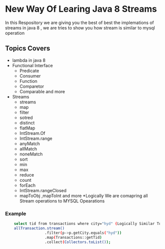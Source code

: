 # New Way Of Learing Java 8 Streams
In this Respository we are giving you the best of best the implemations of streams in java 8 , we are tries to show you how stream is similar to mysql operation 
## Topics Covers
  * lambda in java 8
  * Functional Interface
     * Predicate
     * Consumer
     * Function 
     * Comparetor
     * Comparable and more 
  * Streams
     * streams
     * map
     * filter
     * sotred
     * distinct
     * flatMap
     * IntStream.Of
     * IntStream.range
     * anyMatch
     * allMatch
     * noneMatch
     * sort
     * min
     * max
     * reduce
     * count
     * forEach
     * IntStream.rangeClosed
     * mapToObj ,mapToInt and more
  *Logically We are comapring all Stream operations to MYSQL Opearations
  ### Example
  ```bash
      select tid from transactions where city="hyd" (Logically Similar To) 
      allTransaction.stream()
                    .filter(p->p.getCity.equals("hyd"))
                    .map(Transactions::getTid)
                    .collect(Collectors.toList()); 
  ```

      
